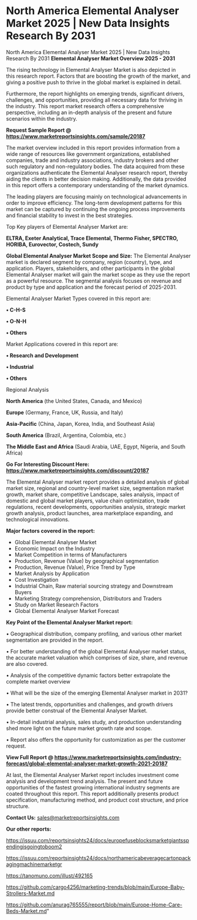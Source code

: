 # North America Elemental Analyser Market 2025 | New Data Insights Research By 2031
North America Elemental Analyser Market 2025 | New Data Insights Research By 2031
<Strong> Elemental Analyser Market Overview 2025 - 2031</strong>

The rising technology in Elemental Analyser Market is also depicted in this research report. Factors that are boosting the growth of the market, and giving a positive push to thrive in the global market is explained in detail.

Furthermore, the report highlights on emerging trends, significant drivers, challenges, and opportunities, providing all necessary data for thriving in the industry. This report market research offers a comprehensive perspective, including an in-depth analysis of the present and future scenarios within the industry.

<strong>Request Sample Report @ <a href=https://www.marketreportsinsights.com/sample/20187>https://www.marketreportsinsights.com/sample/20187</a></strong>

The market overview included in this report provides information from a wide range of resources like government organizations, established companies, trade and industry associations, industry brokers and other such regulatory and non-regulatory bodies. The data acquired from these organizations authenticate the Elemental Analyser research report, thereby aiding the clients in better decision making. Additionally, the data provided in this report offers a contemporary understanding of the market dynamics.

The leading players are focusing mainly on technological advancements in order to improve efficiency. The long-term development patterns for this market can be captured by continuing the ongoing process improvements and financial stability to invest in the best strategies.

Top Key players of Elemental Analyser Market are:

<strong>ELTRA, Exeter Analytical, Trace Elemental, Thermo Fisher, SPECTRO, HORIBA, Eurovector, Costech, Sundy</strong>

<strong><b>Global Elemental Analyser Market Scope and Size:</b></strong>
The Elemental Analyser market is declared segment by company, region (country), type, and application. Players, stakeholders, and other participants in the global Elemental Analyser market will gain the market scope as they use the report as a powerful resource. The segmental analysis focuses on revenue and product by type and application and the forecast period of 2025-2031.

Elemental Analyser Market Types covered in this report are:

<strong>• C-H-S

• O-N-H

• Others</strong>

Market Applications covered in this report are:

<strong>• Research and Development

• Industrial

• Others</strong> 

Regional Analysis

<strong>North America</strong> (the United States, Canada, and Mexico)

<strong>Europe</strong> (Germany, France, UK, Russia, and Italy)

<strong>Asia-Pacific</strong> (China, Japan, Korea, India, and Southeast Asia)

<strong>South America</strong> (Brazil, Argentina, Colombia, etc.)

<strong>The Middle East and Africa</strong> (Saudi Arabia, UAE, Egypt, Nigeria, and South Africa)

<strong>Go For Interesting Discount Here: <a href=https://www.marketreportsinsights.com/discount/20187>https://www.marketreportsinsights.com/discount/20187</a></strong>

The Elemental Analyser market report provides a detailed analysis of global market size, regional and country-level market size, segmentation market growth, market share, competitive Landscape, sales analysis, impact of domestic and global market players, value chain optimization, trade regulations, recent developments, opportunities analysis, strategic market growth analysis, product launches, area marketplace expanding, and technological innovations.

<strong><b>Major factors covered in the report:</b></strong>
<ul>
  <li>Global Elemental Analyser Market </li>
  <li>Economic Impact on the Industry</li>
  <li>Market Competition in terms of Manufacturers</li>
  <li>Production, Revenue (Value) by geographical segmentation</li>
  <li>Production, Revenue (Value), Price Trend by Type</li>
  <li>Market Analysis by Application</li>
  <li>Cost Investigation</li>
  <li>Industrial Chain, Raw material sourcing strategy and Downstream Buyers</li>
  <li>Marketing Strategy comprehension, Distributors and Traders</li>
  <li>Study on Market Research Factors</li>
  <li>Global Elemental Analyser Market Forecast</li>
</ul>

<strong><b>Key Point of the Elemental Analyser Market report:</b></strong>

• Geographical distribution, company profiling, and various other market segmentation are provided in the report.

• For better understanding of the global Elemental Analyser market status, the accurate market valuation which comprises of size, share, and revenue are also covered.

• Analysis of the competitive dynamic factors better extrapolate the complete market overview

• What will be the size of the emerging Elemental Analyser market in 2031?

• The latest trends, opportunities and challenges, and growth drivers provide better construal of the Elemental Analyser Market.

• In-detail industrial analysis, sales study, and production understanding shed more light on the future market growth rate and scope.

• Report also offers the opportunity for customization as per the customer request.

<strong><b>View Full Report @ <a href=https://www.marketreportsinsights.com/industry-forecast/global-elemental-analyser-market-growth-2021-20187>https://www.marketreportsinsights.com/industry-forecast/global-elemental-analyser-market-growth-2021-20187</a></b></strong>


At last, the Elemental Analyser Market report includes investment come analysis and development trend analysis. The present and future opportunities of the fastest growing international industry segments are coated throughout this report. This report additionally presents product specification, manufacturing method, and product cost structure, and price structure.

<strong>Contact Us:</strong>
sales@marketreportsinsights.com

<strong>Our other reports:</strong>

<a href=https://issuu.com/reportsinsights24/docs/europefuseblocksmarketgiantsspendingisgoingtoboom2>https://issuu.com/reportsinsights24/docs/europefuseblocksmarketgiantsspendingisgoingtoboom2</a>

<a href=https://issuu.com/reportsinsights24/docs/northamericabeveragecartonpackagingmachinemarketgr>https://issuu.com/reportsinsights24/docs/northamericabeveragecartonpackagingmachinemarketgr</a>

<a href=https://tanomuno.com/illust/492165>https://tanomuno.com/illust/492165</a>

<a href=https://github.com/cargo4256/marketing-trends/blob/main/Europe-Baby-Strollers-Market.md>https://github.com/cargo4256/marketing-trends/blob/main/Europe-Baby-Strollers-Market.md</a>

<a href=https://github.com/anurag765555/report/blob/main/Europe-Home-Care-Beds-Market.md>https://github.com/anurag765555/report/blob/main/Europe-Home-Care-Beds-Market.md</a>"
